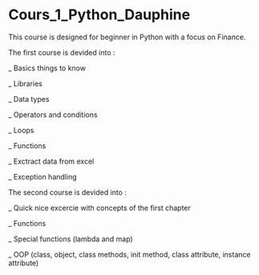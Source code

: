 # Cours_1_Python_Dauphine

This course is designed for beginner in Python with a focus on Finance.


The first course is devided into : 

_ Basics things to know 

_ Libraries

_ Data types

_ Operators and conditions

_ Loops

_ Functions

_ Exctract data from excel

_ Exception handling 





The second course is devided into :

_ Quick nice excercie with concepts of the first chapter

_ Functions

_ Special functions (lambda and map)

_ OOP (class, object, class methods, init method, class attribute, instance attribute)




